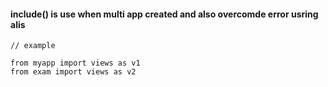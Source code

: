 ####  include() is use when multi app created  and also overcomde error usring alis 

```
// example

from myapp import views as v1
from exam import views as v2
```


